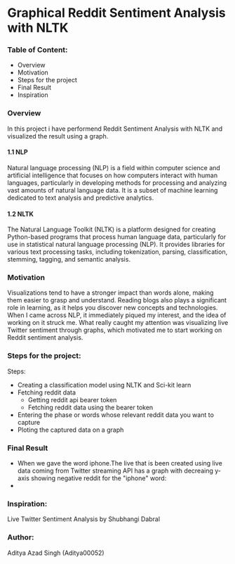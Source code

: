 <h1>Graphical Reddit Sentiment Analysis with NLTK</h1>

<h3>Table of Content:</h3>
<ul>
  <li>Overview</li>
  <li>Motivation</li>
  <li>Steps for the project</li>
  <li>Final Result</li>
  <li>Inspiration</li>
</ul>


<h3>Overview</h3>
<p>In this project i have performend Reddit Sentiment Analysis with NLTK and visualized the result using a graph.</p>

<h4>1.1 NLP</h4>
<p>Natural language processing (NLP) is a field within computer science and artificial intelligence that focuses on how computers interact with human languages, particularly in developing methods for processing and analyzing vast amounts of natural language data. It is a subset of machine learning dedicated to text analysis and predictive analytics.</p>

<h4>1.2 NLTK</h4>
<p>The Natural Language Toolkit (NLTK) is a platform designed for creating Python-based programs that process human language data, particularly for use in statistical natural language processing (NLP). It provides libraries for various text processing tasks, including tokenization, parsing, classification, stemming, tagging, and semantic analysis.</p>


<h3>Motivation</h3>
<p>Visualizations tend to have a stronger impact than words alone, making them easier to grasp and understand. Reading blogs also plays a significant role in learning, as it helps you discover new concepts and technologies. When I came across NLP, it immediately piqued my interest, and the idea of working on it struck me. What really caught my attention was visualizing live Twitter sentiment through graphs, which motivated me to start working on Reddit sentiment analysis.</p>


<h3>Steps for the project:</h3>
<p>Steps:</p>
<ul>
  <li>Creating a classification model using NLTK and Sci-kit learn</li>
  <li>
    Fetching reddit data
    <ul>
      <li>Getting reddit api bearer token</li>
      <li>Fetching reddit data using the bearer token</li>
    </ul>
  </li>
  <li>Entering the phase or words whose relevant reddit data you want to capture</li>
  <li>Ploting the captured data on a graph</li>
</ul>


<h3>Final Result</h3>
<ul>
  <li>When we gave the word iphone.The live that is been created using live data coming from Twitter streaming API has a graph with decreaing y-axis showing negative reddit for the "iphone" word:</li>
  <li></li>
</ul>


<h3>Inspiration:</h3>
<p>Live Twitter Sentiment Analysis by Shubhangi Dabral</p>


<h3>Author:</h3>
<p>Aditya Azad Singh (Aditya00052)</p>
